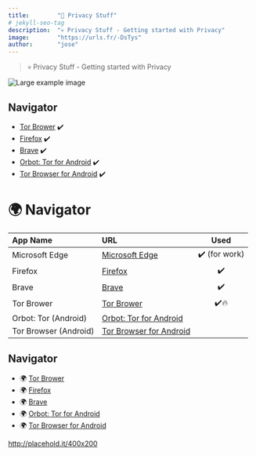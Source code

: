 ```yaml
---
title:        "💜 Privacy Stuff"
# jekyll-seo-tag
description:  "💀 Privacy Stuff - Getting started with Privacy"
image:        "https://urls.fr/-DsTys"
author:       "jose"
---
```


> 💀 Privacy Stuff - Getting started with Privacy

![Large example image](https://urls.fr/-DsTys "Privacy")

## Navigator

- [Tor Brower](https://www.torproject.org) ✔️
- [Firefox](https://www.mozilla.org/fr/firefox) ✔️
- [Brave](https://brave.com/fr) ✔️
- [Orbot: Tor for Android](https://play.google.com/store/apps/details?id=org.torproject.android&hl=en_US&gl=US) ✔️
- [Tor Browser for Android](https://play.google.com/store/apps/details?id=org.torproject.torbrowser) ✔️

# 🌍 Navigator

| App Name              | URL                                                    |     Used      |
|:----------------------|:-------------------------------------------------------|:-------------:|
| Microsoft Edge        | [Microsoft Edge](https://www.microsoft.com/fr-fr/edge) | ✔️ (for work) |
| Firefox               | [Firefox](https://www.mozilla.org/fr/firefox)          |      ✔️       |
| Brave                 | [Brave](https://brave.com/fr)                          |      ✔️       |
| Tor Brower            | [Tor Brower](https://www.torproject.org)               |     ✔️🔥      |
| Orbot: Tor (Android)  | [Orbot: Tor for Android](https://shorturl.at/MzofV)    |               |
| Tor Browser (Android) | [Tor Browser for Android](https://urls.fr/IwOXA0)      |               |


## Navigator

- 🌍 [Tor Brower](https://www.torproject.org)
- 🌍 [Firefox](https://www.mozilla.org/fr/firefox)
- 🌍 [Brave](https://brave.com/fr)
- 🌍 [Orbot: Tor for Android](https://play.google.com/store/apps/details?id=org.torproject.android&hl=en_US&gl=US)
- 🌍 [Tor Browser for Android](https://play.google.com/store/apps/details?id=org.torproject.torbrowser)
 


http://placehold.it/400x200